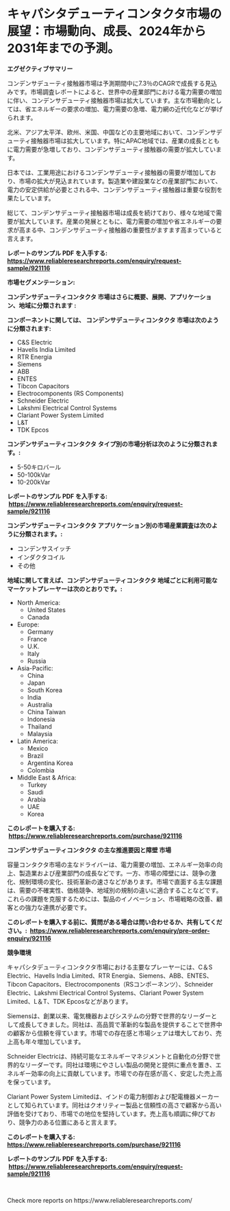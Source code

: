 <p><h1>キャパシタデューティコンタクタ市場の展望：市場動向、成長、2024年から2031年までの予測。</h1></p><p><strong>エグゼクティブサマリー</strong></p>
<p><p>コンデンサデューティ接触器市場は予測期間中に7.3％のCAGRで成長する見込みです。市場調査レポートによると、世界中の産業部門における電力需要の増加に伴い、コンデンサデューティ接触器市場は拡大しています。主な市場動向としては、省エネルギーの要求の増加、電力需要の急増、電力網の近代化などが挙げられます。</p><p>北米、アジア太平洋、欧州、米国、中国などの主要地域において、コンデンサデューティ接触器市場は拡大しています。特にAPAC地域では、産業の成長とともに電力需要が急増しており、コンデンサデューティ接触器の需要が拡大しています。</p><p>日本では、工業用途におけるコンデンサデューティ接触器の需要が増加しており、市場の拡大が見込まれています。製造業や建設業などの産業部門において、電力の安定供給が必要とされる中、コンデンサデューティ接触器は重要な役割を果たしています。</p><p>総じて、コンデンサデューティ接触器市場は成長を続けており、様々な地域で需要が拡大しています。産業の発展とともに、電力需要の増加や省エネルギーの要求が高まる中、コンデンサデューティ接触器の重要性がますます高まっていると言えます。</p></p>
<p><strong>レポートのサンプル PDF を入手する: <a href="https://www.reliableresearchreports.com/enquiry/request-sample/921116">https://www.reliableresearchreports.com/enquiry/request-sample/921116</a></strong></p>
<p><strong>市場セグメンテーション:</strong></p>
<p><strong> コンデンサデューティコンタクタ 市場はさらに概要、展開、アプリケーション、地域に分類されます :</strong></p>
<p><strong>コンポーネントに関しては、 コンデンサデューティコンタクタ 市場は次のように分類されます: &nbsp;</strong></p>
<p><ul><li>C&S Electric</li><li>Havells India Limited</li><li>RTR Energia</li><li>Siemens</li><li>ABB</li><li>ENTES</li><li>Tibcon Capacitors</li><li>Electrocomponents (RS Components)</li><li>Schneider Electric</li><li>Lakshmi Electrical Control Systems</li><li>Clariant Power System Limited</li><li>L&T</li><li>TDK Epcos</li></ul></p>
<p><strong> コンデンサデューティコンタクタ タイプ別の市場分析は次のように分類されます。:</strong></p>
<p><ul><li>5-50キロバール</li><li>50-100kVar</li><li>10-200kVar</li></ul></p>
<p><strong>レポートのサンプル PDF を入手する: &nbsp;<a href="https://www.reliableresearchreports.com/enquiry/request-sample/921116">https://www.reliableresearchreports.com/enquiry/request-sample/921116</a></strong></p>
<p><strong> コンデンサデューティコンタクタ アプリケーション別の市場産業調査は次のように分類されます。:</strong></p>
<p><ul><li>コンデンサスイッチ</li><li>インダクタコイル</li><li>その他</li></ul></p>
<p><strong>地域に関して言えば、コンデンサデューティコンタクタ 地域ごとに利用可能なマーケットプレーヤーは次のとおりです。:</strong></p>
<p><ul>
    <li>
        North America:
        <ul>
            <li>United States</li>
            <li>Canada</li>
        </ul>
    </li>
    <li>
        Europe:
        <ul>
            <li>Germany</li>
            <li>France</li>
            <li>U.K.</li>
            <li>Italy</li>
            <li>Russia</li>
        </ul>
    </li>
    <li>
        Asia-Pacific:
        <ul>
            <li>China</li>
            <li>Japan</li>
            <li>South Korea</li>
            <li>India</li>
            <li>Australia</li>
            <li>China Taiwan</li>
            <li>Indonesia</li>
            <li>Thailand</li>
            <li>Malaysia</li>
        </ul>
    </li>
    <li>
        Latin America:
        <ul>
            <li>Mexico</li>
            <li>Brazil</li>
            <li>Argentina Korea</li>
            <li>Colombia</li>
        </ul>
    </li>
    <li>
        Middle East & Africa:
        <ul>
            <li>Turkey</li>
            <li>Saudi</li>
            <li>Arabia</li>
            <li>UAE</li>
            <li>Korea</li>
        </ul>
    </li>
    </ul></p>
<p><strong>このレポートを購入する: &nbsp;<a href="https://www.reliableresearchreports.com/purchase/921116">https://www.reliableresearchreports.com/purchase/921116</a></strong></p>
<p><strong>コンデンサデューティコンタクタ の主な推進要因と障壁 市場</strong></p>
<p><p>容量コンタクタ市場の主なドライバーは、電力需要の増加、エネルギー効率の向上、製造業および産業部門の成長などです。一方、市場の障壁には、競争の激化、規制環境の変化、技術革新の速さなどがあります。市場で直面する主な課題は、需要の不確実性、価格競争、地域別の規制の違いに適合することなどです。これらの課題を克服するためには、製品のイノベーション、市場戦略の改善、顧客との強力な連携が必要です。</p></p>
<p><strong>このレポートを購入する前に、質問がある場合は問い合わせるか、共有してください。:&nbsp; <a href="https://www.reliableresearchreports.com/enquiry/pre-order-enquiry/921116">https://www.reliableresearchreports.com/enquiry/pre-order-enquiry/921116</a></strong></p>
<p><strong>競争環境</strong></p>
<p><p>キャパシタデューティコンタクタ市場における主要なプレーヤーには、C＆S Electric、Havells India Limited、RTR Energia、Siemens、ABB、ENTES、Tibcon Capacitors、Electrocomponents（RSコンポーネンツ）、Schneider Electric、Lakshmi Electrical Control Systems、Clariant Power System Limited、L＆T、TDK Epcosなどがあります。 </p><p>Siemensは、創業以来、電気機器およびシステムの分野で世界的なリーダーとして成長してきました。同社は、高品質で革新的な製品を提供することで世界中の顧客から信頼を得ています。市場での存在感と市場シェアは増大しており、売上高も年々増加しています。</p><p>Schneider Electricは、持続可能なエネルギーマネジメントと自動化の分野で世界的なリーダーです。同社は環境にやさしい製品の開発と提供に重点を置き、エネルギー効率の向上に貢献しています。市場での存在感が高く、安定した売上高を保っています。</p><p>Clariant Power System Limitedは、インドの電力制御および配電機器メーカーとして知られています。同社はクオリティー製品と信頼性の高さで顧客から高い評価を受けており、市場での地位を堅持しています。売上高も順調に伸びており、競争力のある位置にあると言えます。</p></p>
<p><strong>このレポートを購入する: &nbsp; <a href="https://www.reliableresearchreports.com/purchase/921116">https://www.reliableresearchreports.com/purchase/921116</a></strong></p>
<p><strong>レポートのサンプル PDF を入手する: &nbsp;<a href="https://www.reliableresearchreports.com/enquiry/request-sample/921116">https://www.reliableresearchreports.com/enquiry/request-sample/921116</a></strong><strong></strong></p>
<p>&nbsp;</p>
<p>Check more reports on https://www.reliableresearchreports.com/</p>